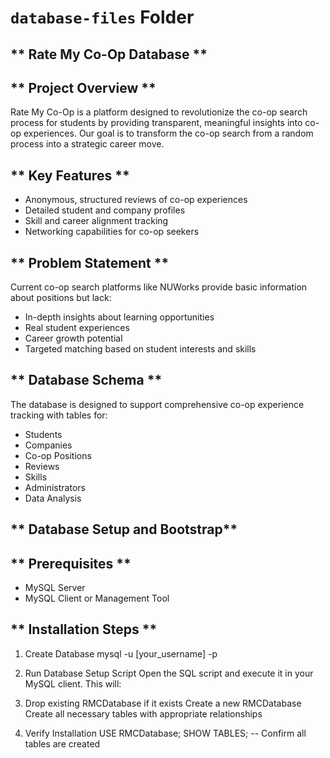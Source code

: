 # `database-files` Folder

## ** Rate My Co-Op Database ** 
## ** Project Overview **
Rate My Co-Op is a platform designed to revolutionize the co-op search process for students by providing transparent, meaningful insights into co-op experiences. Our goal is to transform the co-op search from a random process into a strategic career move.

## ** Key Features **

- Anonymous, structured reviews of co-op experiences
- Detailed student and company profiles
- Skill and career alignment tracking
- Networking capabilities for co-op seekers

## ** Problem Statement **
Current co-op search platforms like NUWorks provide basic information about positions but lack:

- In-depth insights about learning opportunities
- Real student experiences
- Career growth potential
- Targeted matching based on student interests and skills

## ** Database Schema **
The database is designed to support comprehensive co-op experience tracking with tables for:

- Students
- Companies
- Co-op Positions
- Reviews
- Skills
- Administrators
- Data Analysis

## ** Database Setup and Bootstrap** 
## ** Prerequisites **

- MySQL Server
- MySQL Client or Management Tool

## ** Installation Steps **

1. Create Database
mysql -u [your_username] -p

2. Run Database Setup Script
Open the SQL script and execute it in your MySQL client. This will:

3. Drop existing RMCDatabase if it exists
Create a new RMCDatabase
Create all necessary tables with appropriate relationships


4. Verify Installation
USE RMCDatabase;
SHOW TABLES;  -- Confirm all tables are created